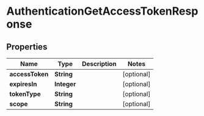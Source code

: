 

# AuthenticationGetAccessTokenResponse


## Properties

| Name | Type | Description | Notes |
|------------ | ------------- | ------------- | -------------|
|**accessToken** | **String** |  |  [optional] |
|**expiresIn** | **Integer** |  |  [optional] |
|**tokenType** | **String** |  |  [optional] |
|**scope** | **String** |  |  [optional] |



